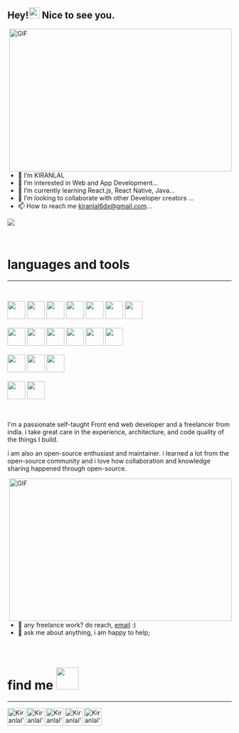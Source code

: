 <h2>Hey!<img src="https://media.giphy.com/media/hvRJCLFzcasrR4ia7z/giphy.gif" width="25px"> Nice to see you.</h2>
<img align="right" alt="GIF" src="https://media.giphy.com/media/X74GovIqGMZYxXblCL/giphy.gif" width="500" height="320" />

- 👋 I’m KIRANLAL
- 👀 I’m interested in Web and App Development...
- 🌱 I’m currently learning React.js, React Native, Java...
- 💞️ I’m looking to collaborate with other Developer creators ...
- 📫 How to reach me kiranlal6dx@gmail.com...

![](https://media.giphy.com/media/X74GovIqGMZYxXblCL/giphy.gif)

<br><h1>languages and tools</h1><hr><br>

<code><img height="40" src="https://pics.freeicons.io/uploads/icons/png/8804286661557996995-512.png"></code>
<code><img height="40" src="https://pics.freeicons.io/uploads/icons/png/6655067911551942823-512.png"></code>
<code><img height="40" src="https://pics.freeicons.io/uploads/icons/png/632690741557997006-512.png"></code>
<code><img height="40" src="https://pics.freeicons.io/uploads/icons/png/21088442871540553614-512.png"></code>
<code><img height="40" src="https://pics.freeicons.io/uploads/icons/png/20167174151551942641-512.png"></code>
<code><img height="40" src="https://pics.freeicons.io/uploads/icons/png/2132470731553750209-512.png"></code>
<code><img height="40" src="https://pics.freeicons.io/uploads/icons/png/12785093741551942290-512.png"></code>
<br>
<br>
<code><img height="40" src="https://cdn.icon-icons.com/icons2/1243/PNG/512/adobephotoshopicon_84144.png"></code>
<code><img height="40" src="https://cdn.icon-icons.com/icons2/1243/PNG/512/adobeillustratoricon_84157.png"></code>
<code><img height="40" src="https://cdn2.iconfinder.com/data/icons/adobe-round-1/243/adobe-round-animate-512.png"></code>
<code><img height="40" src="https://cdn2.iconfinder.com/data/icons/adobe-round-1/243/adobe-round-xd-512.png"></code>
<code><img height="40" src="https://pics.freeicons.io/uploads/icons/png/9655574981556105319-512.png"></code>
<code><img height="40" src="https://cdn.icon-icons.com/icons2/2415/PNG/512/sketch_original_logo_icon_146342.png"></code>
<br>
<br>
<code><img height="40" src="https://cdn.icon-icons.com/icons2/1243/PNG/512/adobepremiereicon_84147.png"></code>
<code><img height="40" src="https://cdn.icon-icons.com/icons2/1243/PNG/512/adobeaftereffectsicon_84141.png"></code>
<code><img height="40" src="https://cdn.icon-icons.com/icons2/1381/PNG/512/resolve_93588.png"></code>
<br>
<br>
<code><img height="40" src="https://cdn.icon-icons.com/icons2/195/PNG/256/3ds_Max_23640.png"></code>
<code><img height="40" src="https://cdn.icon-icons.com/icons2/195/PNG/128/Maya_23638.png"></code>
<!-- <code><img height="30" src=""></code>
<code><img height="30" src=""></code>
<code><img height="30" src=""></code>
<code><img height="30" src=""></code>
<code><img height="30" src=""></code> -->
 
<br />

I'm a passionate self-taught Front end web developer and a freelancer from india. i take great care in the experience, architecture, and code quality of the things I build.

i am also an open-source enthusiast and maintainer. i learned a lot from the open-source community and i love how collaboration and knowledge sharing happened through open-source.


  <img align="right" alt="GIF" src="https://media.giphy.com/media/f3iwJFOVOwuy7K6FFw/giphy.gif?raw=true" width="500" height="320" />
  
- 💼 any freelance work? do reach, [email](mailto:kiranlal6dx@gmail.com) :)
- 💬 ask me about anything, i am happy to help;


<br><h1>find me <img src="https://media.giphy.com/media/aeLxqo44Gy3UyJgCsD/giphy.gif" width="50px"></h1><hr>

<a href="https://www.linkedin.com/in/kiran-lal/">
  <img align="left" alt="Kiranlal's Instagram" width="40px" src="https://pics.freeicons.io/uploads/icons/png/16090541531530099327-512.png" />
</a>
<a href="https://www.instagram.com/kiranlal_2/">
  <img align="left" alt="Kiranlal's Discord" width="40px" src="https://pics.freeicons.io/uploads/icons/png/6590558241561032669-512.png" />
</a>
<a href="https://www.facebook.com/kiranlal6dx/">
  <img align="left" alt="Kiranlal's Twitter" width="40px" src="https://pics.freeicons.io/uploads/icons/png/14179583611530077750-512.png" />
</a>
<a href="https://twitter.com/kiranlal2_">
  <img align="left" alt="Kiranlal's LinkedIN" width="40px" src="https://pics.freeicons.io/uploads/icons/png/5959933821530099343-512.png" />
</a>
<a href="https://www.wppredirect.tk/go/?p=&m=Hi">
  <img align="left" alt="Kiranlal's Whatsapp" width="40px" src="https://pics.freeicons.io/uploads/icons/png/15755769251556105345-512.png" />
</a>
<!-- 📈 my github stats -->

<!-- <p align="center"> <img src="https://github-readme-stats.vercel.app/api?username=abhisheknaiidu&show_icons=true&theme=gotham" alt="Kiranlal's" /> -->




<!---
KIRANLAL2/KIRANLAL2 is a ✨ special ✨ repository because its `README.md` (this file) appears on your GitHub profile.
You can click the Preview link to take a look at your changes.
--->
